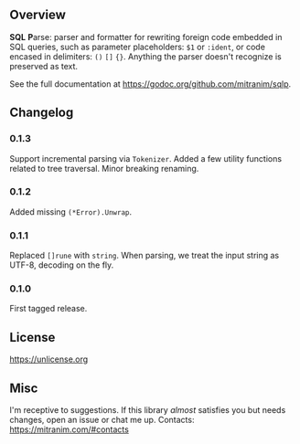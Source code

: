 ## Overview

**SQL** **P**arse: parser and formatter for rewriting foreign code embedded in SQL queries, such as parameter placeholders: `$1` or `:ident`, or code encased in delimiters: `()` `[]` `{}`. Anything the parser doesn't recognize is preserved as text.

See the full documentation at https://godoc.org/github.com/mitranim/sqlp.

## Changelog

### 0.1.3

Support incremental parsing via `Tokenizer`. Added a few utility functions related to tree traversal. Minor breaking renaming.

### 0.1.2

Added missing `(*Error).Unwrap`.

### 0.1.1

Replaced `[]rune` with `string`. When parsing, we treat the input string as UTF-8, decoding on the fly.

### 0.1.0

First tagged release.

## License

https://unlicense.org

## Misc

I'm receptive to suggestions. If this library _almost_ satisfies you but needs changes, open an issue or chat me up. Contacts: https://mitranim.com/#contacts
